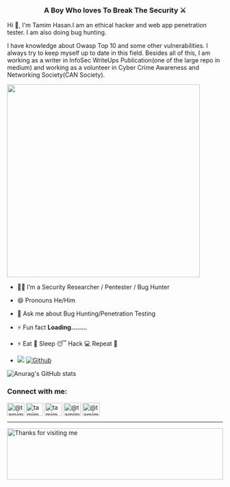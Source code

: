 <h3 align="center">A Boy Who loves To Break The Security ⚔</h3>

Hi 👋, I'm Tamim Hasan.I am an ethical hacker and web app penetration tester. I am also doing bug hunting.

I have knowledge about Owasp Top 10 and some other vulnerabilities. I always try to keep myself up to date in this field. Besides all of this, I am working as a writer in InfoSec WriteUps Publication(one of the large repo in medium) and working as a volunteer in Cyber Crime Awareness and Networking Society(CAN Society).


<img width="450" align="central" src="https://github.com/Ruhul12/Ruhul12/blob/main/gif/gif_code.gif">


- 👨‍💻 I’m a Security Researcher / Pentester / Bug Hunter

- 😄 Pronouns He/Him

- 💬 Ask me about Bug Hunting/Penetration Testing

- ⚡ Fun fact **Loading........**

- ⚡ Eat 🍔 Sleep 😴 Hack 💻 Repeat 🔁 
- ![](https://visitor-badge.laobi.icu/badge?page_id=tamimhasan404.tamimhasan404) [![Github](https://img.shields.io/github/followers/tamimhasan404?label=Followers&logo=Github)](https://github.com/tamimhasan404)



![Anurag's GitHub stats](https://github-readme-stats.vercel.app/api?username=tamimhasan404&&show_icons=true&title_color=ffffff&icon_color=bb2acf&text_color=daf7dc&bg_color=151515)

<h3 align="left">Connect with me:</h3>
<p align="left">
<a href="https://twitter.com/@tamimhasan404" target="blank"><img align="center" src="https://cdn.jsdelivr.net/npm/simple-icons@3.0.1/icons/twitter.svg" alt="@tamimha69587900" height="30" width="40" /></a>
<a href="https://instagram.com/@tamim404_hasan/" target="blank"><img align="center" src="https://cdn.jsdelivr.net/npm/simple-icons@3.0.1/icons/instagram.svg" alt="tamim404_hasan/" height="30" width="40" /></a>
<a href="https://www.linkedin.com/in/tamimhasan404/" target="blank"><img align="center" src="https://cdn.jsdelivr.net/npm/simple-icons@3.0.1/icons/linkedin.svg" alt="tamim404_hasan/" height="30" width="40" /></a>
<a href="https://medium.com/@tamimhasan404" target="blank"><img align="center" src="https://cdn.jsdelivr.net/npm/simple-icons@3.0.1/icons/medium.svg" alt="@tamimhasan404" height="30" width="40" /></a>
<a href="https://www.facebook.com/tamimhasan404" target="blank"><img align="center" src="https://cdn.jsdelivr.net/npm/simple-icons@3.0.1/icons/facebook.svg" alt="@tamimhasan404" height="30" width="40" /></a>  
</p>

<hr></hr>


<img height="120" alt="Thanks for visiting me" width="100%" src="https://raw.githubusercontent.com/BrunnerLivio/brunnerlivio/master/images/marquee.svg" />
